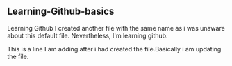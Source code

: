## Learning-Github-basics
Learning Github 
I created another file with the same name as i was unaware about this default file. Nevertheless, I'm learning github.

This is a line I am adding after i had created the file.Basically i am updating the file.
